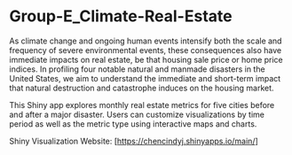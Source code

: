 # Group-E_Climate-Real-Estate

As climate change and ongoing human events intensify both the scale and frequency of severe environmental events, these consequences also have immediate impacts on real estate, be that housing sale price or home price indices. In profiling four notable natural and manmade disasters in the United States, we aim to understand the immediate and short-term impact that natural destruction and catastrophe induces on the housing market.

This Shiny app explores monthly real estate metrics for five cities before and after a major disaster.  Users can customize visualizations by time period as well as the metric type using interactive maps and charts.

Shiny Visualization Website: [https://chencindyj.shinyapps.io/main/]
